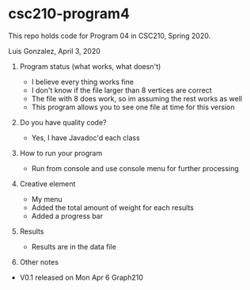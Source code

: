 # csc210-program4

This repo holds code for Program 04 in CSC210, Spring 2020.

Luis Gonzalez, April 3, 2020

1. Program status (what works, what doesn't)
    * I believe every thing works fine
    * I don't know if the file larger than 8 vertices are correct
    * The file with 8 does work, so im assuming the rest works as well
    * This program allows you to see one file at time for this version

2. Do you have quality code?
    * Yes, I have Javadoc'd each class

3. How to run your program
    * Run from console and use console menu for further processing

4. Creative element
    * My menu
    * Added the total amount of weight for each results
    * Added a progress bar

5. Results
    * Results are in the data file
    
6. Other notes

* V0.1 released on Mon Apr 6 Graph210
